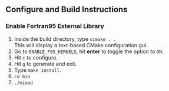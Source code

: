 ## Configure and Build Instructions


### Enable Fortran95 External Library
1. Inside the build directory, type `ccmake . `.  
   This will display a text-based CMake configuration gui.  
2. Go to `ENABLE_F95_KERNELS`, hit **enter** to toggle the option to `ON`.
3. Hit `c` to configure.
4. Hit `g` to generate and exit.
5. Type `make install`.
6. `cd bin`
7. `./mixed`
